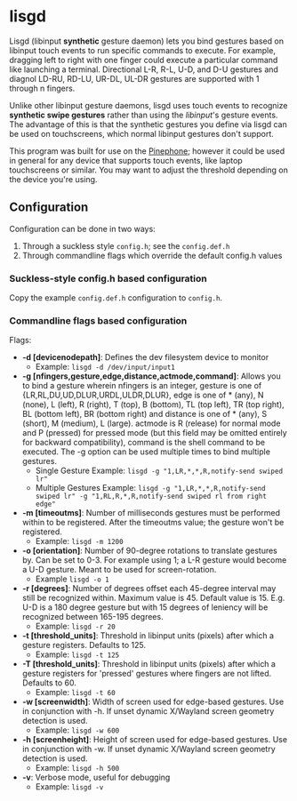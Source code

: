 # lisgd

Lisgd (libinput **synthetic** gesture daemon) lets you bind gestures based on
libinput touch events to run specific commands to execute. For example,
dragging left to right with one finger could execute a particular command
like launching a terminal. Directional L-R, R-L, U-D, and D-U gestures and
diagnol LD-RU, RD-LU, UR-DL, UL-DR gestures are supported with 1 through
n fingers.

Unlike other libinput gesture daemons, lisgd uses touch events to
recognize **synthetic swipe gestures** rather than using the *libinput*'s
gesture events. The advantage of this is that the synthetic gestures
you define via lisgd can be used on touchscreens, which normal libinput
gestures don't support.

This program was built for use on the [Pinephone](https://www.pine64.org/pinephone/);
however it could be used in general for any device that supports touch events,
like laptop touchscreens or similar. You may want to adjust the threshold
depending on the device you're using.

## Configuration

Configuration can be done in two ways:

1. Through a suckless style `config.h`; see the `config.def.h`
2. Through commandline flags which override the default config.h values

### Suckless-style config.h based configuration

Copy the example `config.def.h` configuration to `config.h`.

### Commandline flags based configuration

Flags:

- **-d [devicenodepath]**: Defines the dev filesystem device to monitor
  - Example: `lisgd -d /dev/input/input1`
- **-g [nfingers,gesture,edge,distance,actmode,command]**: Allows you to bind a gesture wherein nfingers is an integer, gesture is
one of {LR,RL,DU,UD,DLUR,URDL,ULDR,DLUR}, edge is one of * (any), N (none), L (left), R (right), T (top), B (bottom), TL (top left), TR (top right), BL (bottom left), BR (bottom right) and distance is one of * (any), S (short), M (medium), L (large). actmode is R (release) for normal mode and P (pressed) for pressed mode (but this field may be omitted entirely for backward
compatibility), command is the shell command to be executed. The -g option can be used
  multiple times to bind multiple gestures.
  - Single Gesture Example: `lisgd -g "1,LR,*,*,R,notify-send swiped lr"`
  - Multiple Gestures Example: `lisgd -g "1,LR,*,*,R,notify-send swiped lr" -g "1,RL,R,*,R,notify-send swiped rl from right edge"`
- **-m [timeoutms]**: Number of milliseconds gestures must be performed within
    to be registered. After the timeoutms value; the gesture won't be registered.
  - Example: `lisgd -m 1200`
- **-o [orientation]**: Number of 90-degree rotations to translate gestures by.
  Can be set to 0-3. For example using 1; a L-R gesture would become a U-D
  gesture. Meant to be used for screen-rotation.
  - Example `lisgd -o 1`
- **-r [degrees]**: Number of degrees offset each 45-degree interval may still
  be recognized within. Maximum value is 45. Default value is 15. E.g. U-D
  is a 180 degree gesture but with 15 degrees of leniency will be recognized
  between 165-195 degrees.
  - Example: `lisgd -r 20`
- **-t [threshold_units]**: Threshold in libinput units (pixels) after which a
  gesture registers. Defaults to 125.
  - Example: `lisgd -t 125`
- **-T [threshold_units]**: Threshold in libinput units (pixels) after which a
  gesture registers for 'pressed' gestures where fingers are not lifted.
  Defaults to 60.
  - Example: `lisgd -t 60`
- **-w [screenwidth]**: Width of screen used for edge-based gestures. Use in
  conjunction with -h. If unset dynamic X/Wayland screen geometry detection is
  used.
  - Example: `lisgd -w 600`
- **-h [screenheight]**: Height of screen used for edge-based gestures. Use in
  conjunction with -w. If unset dynamic X/Wayland screen geometry detection is
  used.
  - Example: `lisgd -h 500`
- **-v**: Verbose mode, useful for debugging
  - Example: `lisgd -v`
